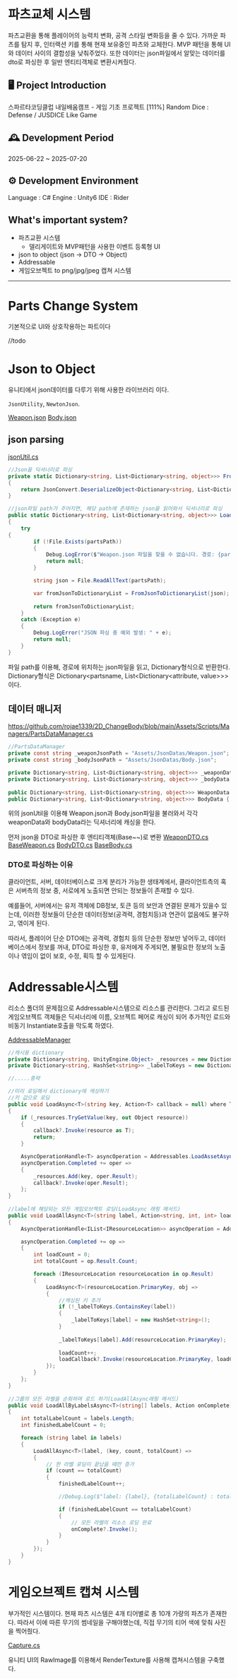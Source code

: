 # 파츠교체 시스템
파츠교환을 통해 플레이어의 능력치 변화, 공격 스타일 변화등을 줄 수 있다.
가까운 파츠를 탐지 후, 인터랙션 키를 통해 현재 보유중인 파츠와 교체한다.
MVP 패턴을 통해 UI와 데이터 사이의 결합성을 낮춰주었다.
또한 데이터는 json파일에서 알맞는 데이터를 dto로 파싱한 후 일반 엔티티객체로 변환시켜줬다.

## 🖥️ Project Introduction
스파르타코딩클럽 내일배움캠프 - 게임 기초 프로젝트
[111%] Random Dice : Defense / JUSDICE Like Game


## 🕰️ Development Period
2025-06-22 ~ 2025-07-20
## ⚙️ Development Environment
Language : C#
Engine : Unity6
IDE : Rider

## What's important system?
- 파츠교환 시스템
    - 델리게이트와 MVP패턴을 사용한 이벤트 등록형 UI
- json to object (json -> DTO -> Object)
- Addressable
- 게임오브젝트 to png/jpg/jpeg 캡쳐 시스템

---
# Parts Change System
기본적으로 UI와 상호작용하는 파트이다

//todo

# Json to Object

유니티에서 json데이터를 다루기 위해 사용한 라이브러리 이다.

`JsonUtility`, `NewtonJson`.

[Weapon.json](https://github.com/rojae1339/2D_ChangeBody/blob/main/Assets/JsonDatas/Weapon.json)
[Body.json](https://github.com/rojae1339/2D_ChangeBody/blob/main/Assets/JsonDatas/Body.json)

## json parsing
[jsonUtil.cs](https://github.com/rojae1339/2D_ChangeBody/blob/main/Assets/Scripts/Utils/JsonUtil.cs)

```cs
//Json을 딕셔너리로 파싱
private static Dictionary<string, List<Dictionary<string, object>>> FromJsonToDictionaryList(string json)
{
    return JsonConvert.DeserializeObject<Dictionary<string, List<Dictionary<string, object>>>>(json);
}

//json파일 path가 주어지면, 해당 path에 존재하는 json을 읽어와서 딕셔너리로 파싱
public static Dictionary<string, List<Dictionary<string, object>>> LoadPartsWithPath(string partsPath)
{
    try
{
        if (!File.Exists(partsPath))
        {
            Debug.LogError($"Weapon.json 파일을 찾을 수 없습니다. 경로: {partsPath}");
            return null;
        }

        string json = File.ReadAllText(partsPath);

        var fromJsonToDictionaryList = FromJsonToDictionaryList(json);
            
        return fromJsonToDictionaryList;
    }
    catch (Exception e)
    {
        Debug.LogError("JSON 파싱 중 예외 발생: " + e);
        return null;
    }
}
```

파일 path를 이용해, 경로에 위치하는 json파일을 읽고, Dictionary형식으로 반환한다.
Dictionary형식은 Dictionary<partsname, List<Dictionary<attribute, value>>> 이다.



## 데이터 매니저

https://github.com/rojae1339/2D_ChangeBody/blob/main/Assets/Scripts/Managers/PartsDataManager.cs
```cs
//PartsDataManager
private const string _weaponJsonPath = "Assets/JsonDatas/Weapon.json";
private const string _bodyJsonPath = "Assets/JsonDatas/Body.json";

private Dictionary<string, List<Dictionary<string, object>>> _weaponData = new();
private Dictionary<string, List<Dictionary<string, object>>> _bodyData = new();
        
public Dictionary<string, List<Dictionary<string, object>>> WeaponData { get => _weaponData; }
public Dictionary<string, List<Dictionary<string, object>>> BodyData { get => _bodyData; }
```

위의 jsonUtil을 이용해 Weapon.json과 Body.json파일을 불러와서 
각각 weaponData와 bodyData라는 딕셔너리에 캐싱을 한다.

먼저 json을 DTO로 파싱한 후 엔티티객체(Base~~)로 변환
[WeaponDTO.cs](https://github.com/rojae1339/2D_ChangeBody/blob/main/Assets/Scripts/Player/Weapon/DTO/WeaponDTO.cs)
[BaseWeapon.cs](https://github.com/rojae1339/2D_ChangeBody/blob/main/Assets/Scripts/Player/Weapon/DTO/BaseWeapon.cs)
[BodyDTO.cs](https://github.com/rojae1339/2D_ChangeBody/blob/main/Assets/Scripts/Player/Body/DTO/BodyDTO.cs)
[BaseBody.cs](https://github.com/rojae1339/2D_ChangeBody/blob/main/Assets/Scripts/Player/Body/DTO/BaseBody.cs)

### DTO로 파싱하는 이유
클라이언트, 서버, 데이터베이스로 크게 분리가 가능한 생태계에서, 클라이언트측의 혹은 서버측의 정보 중, 서로에게 노출되면 안되는 정보들이 존재할 수 있다. 

예를들어, 서버에서는 유저 객체에 DB정보, 토큰 등의 보안과 연결된 문제가 있을수 있는데, 이러한 정보들이 단순한 데이터정보(공격력, 경험치등)과 연관이 없음에도 불구하고, 엮이게 된다.

따라서, 플레이어 단순 DTO에는 공격력, 경험치 등의 단순한 정보만 넣어두고, 데이터베이스에서 정보를 꺼내, DTO로 파싱한 후, 유저에게 주게되면, 불필요한 정보의 노출이나 엮임이 없이 보호, 수정, 획득 할 수 있게된다.

# Addressable시스템
리소스 폴더의 문제점으로 Addressable시스템으로 리소스를 관리한다.
그리고 로드된 게임오브젝트 객체들은 딕셔너리에 이름, 오브젝트 페어로 캐싱이 되어 추가적인 로드와 비동기 Instantiate호출을 막도록 하였다.

[AddressableManager](https://github.com/rojae1339/2D_ChangeBody/blob/main/Assets/Scripts/Managers/AddressableManager.cs)
```cs
//캐시용 dictionary
private Dictionary<string, UnityEngine.Object> _resources = new Dictionary<string, Object>();
private Dictionary<string, HashSet<string>> _labelToKeys = new Dictionary<string, HashSet<string>>();

//.....중략

//미리 로딩해서 dictionary에 캐싱하기
//키 값으로 로딩
public void LoadAsync<T>(string key, Action<T> callback = null) where T : Object
{
    if (_resources.TryGetValue(key, out Object resource))
    {
        callback?.Invoke(resource as T);
        return;
    }

    AsyncOperationHandle<T> asyncOperation = Addressables.LoadAssetAsync<T>(key);
    asyncOperation.Completed += oper =>
    {
        _resources.Add(key, oper.Result);
        callback?.Invoke(oper.Result);
    };
}
    
//label에 해당되는 모든 게임오브젝트 로딩(LoadAsync 래핑 메서드)
public void LoadAllAsync<T>(string label, Action<string, int, int> loadCallback) where T : Object
{
    AsyncOperationHandle<IList<IResourceLocation>> asyncOperation = Addressables.LoadResourceLocationsAsync(label,     typeof(T));

    asyncOperation.Completed += op =>
    {
        int loadCount = 0;
        int totalCount = op.Result.Count;

        foreach (IResourceLocation resourceLocation in op.Result)
        {
            LoadAsync<T>(resourceLocation.PrimaryKey, obj =>
            {
                //캐싱된 키 추가
                if (!_labelToKeys.ContainsKey(label))
                {
                    _labelToKeys[label] = new HashSet<string>();
                }
                    
                _labelToKeys[label].Add(resourceLocation.PrimaryKey);
                    
                loadCount++;
                loadCallback?.Invoke(resourceLocation.PrimaryKey, loadCount, totalCount);
            });
        }
    };
}
    
//그룹의 모든 라벨을 순회하며 로드 하기(LoadAllAsync래핑 메서드)
public void LoadAllByLabelsAsync<T>(string[] labels, Action onComplete) where T : Object
{
    int totalLabelCount = labels.Length;
    int finishedLabelCount = 0;

    foreach (string label in labels)
    {
        LoadAllAsync<T>(label, (key, count, totalCount) =>
        {
            // 한 라벨 로딩이 끝났을 때만 증가
            if (count == totalCount)
            {
                finishedLabelCount++;

                //Debug.Log($"label: {label}, {totalLabelCount} : total, {finishedLabelCount} : finished");

                if (finishedLabelCount == totalLabelCount)
                {
                    // 모든 라벨의 리소스 로딩 완료
                    onComplete?.Invoke();
                }
            }
        });
    }
}
```

# 게임오브젝트 캡쳐 시스템

부가적인 시스템이다.
현재 파츠 시스템은 4개 티어별로 총 10개 가량의 파츠가 존재한다.
따라서 이에 따른 무기의 썸네일을 구해야했는데, 직접 무기의 티어 색에 맞춰 사진을 찍어줬다.

[Capture.cs](https://github.com/rojae1339/2D_ChangeBody/blob/main/Assets/RenderTexture/Capture.cs)

유니티 UI의 RawImage를 이용해서 RenderTexture를 사용해 캡쳐시스템을 구축했다.

